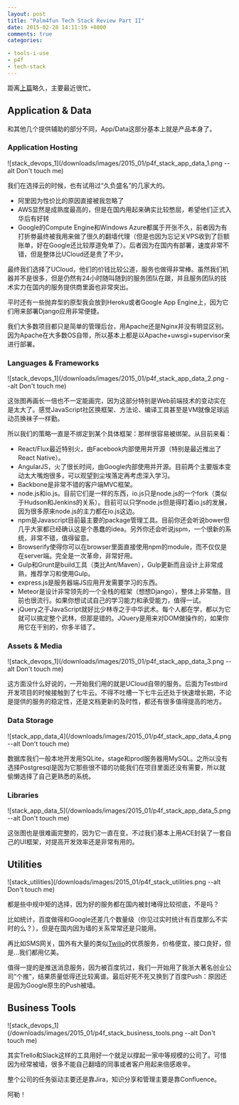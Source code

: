 ```yaml
---
layout: post
title: "Palm4fun Tech Stack Review Part II"
date: 2015-02-20 14:11:19 +0800
comments: true
categories:

- tools-i-use
- p4f
- tech-stack
---
```


距离[上篇](https://lenciel.com/2015/01/p4f-tech-stack-part-1-devops/)略久，主要最近很忙。

## Application & Data

和其他几个提供辅助的部分不同，App/Data这部分基本上就是产品本身了。

### Application Hosting

![stack_devops_1](/downloads/images/2015_01/p4f_stack_app_data_1.png --alt Don't touch me)

我们在选择云的时候，也有试用过“久负盛名”的几家大的。

- 阿里因为性价比的原因直接被我忽略了
- AWS显然是成熟度最高的，但是在国内用起来确实比较憋屈，希望他们正式入华后有好转
- Google的Compute Engine和Windows Azure都属于开张不久，前者因为有打折劵最终被我用来做了很久的翻墙代理（但是也因为忘记关VPS收到了巨额账单，好在Google还比较厚道免单了）。后者因为在国内有部署，速度非常不错，但是整体比UCloud还是贵了不少。

最终我们选择了UCloud，他们的价钱比较公道，服务也做得非常棒。虽然我们机器并不是很多，但是仍然有24小时随叫随到的服务团队在跟，并且服务团队的技术实力在国内的服务提供商里面也非常突出。

平时还有一些抛弃型的原型我会放到Heroku或者Google App Engine上，因为它们用来部署Django应用非常便捷。

我们大多数项目都只是简单的管理后台，用Apache还是Nginx并没有明显区别。因为Apache在大多数OS自带，所以基本上都是以Apache+uwsgi+supervisor来进行部署。

### Languages & Frameworks

![stack_devops_1](/downloads/images/2015_01/p4f_stack_app_data_2.png --alt Don't touch me)

这张图再画长一倍也不一定能画完，因为这部分特别是Web前端技术的变动实在是太大了。感觉JavaScript社区换框架、方法论、编译工具甚至是VM就像足球运动员换袜子一样勤。

所以我们的策略一直是不绑定到某个具体框架：那样很容易被绑架。从目前来看：

- React/Flux最近特别火，由Facebook内部使用并开源（特别是最近推出了React Native）。
- AngularJS，火了很长时间，由Google内部使用并开源。目前两个主要版本变动太大嘴炮很多，可以观望到尘埃落定再考虑深入学习。
- Backbone是非常不错的客户端MVC框架。
- node.js和io.js。目前它们是一样的东西，io.js只是node.js的一个fork（类似于Hudson和Jenkins的关系）。目前可以只学node.js但是得盯着io.js的发展，因为很多原来node.js的主力都在io.js这边。
- npm是Javascript目前最主要的package管理工具。目前你还会听说bower但几乎大家都已经确认这是个愚蠢的idea。另外你还会听说jspm，一个很新的系统，非常不错，值得留意。
- Browserify使得你可以在browser里面直接使用npm的module，而不仅仅是在server端。完全是一次革命，非常好用。
- Gulp和Grunt是build工具（类比Ant/Maven），Gulp更新而且设计上非常成熟，推荐学习和使用Gulp。
- express.js是服务器端JS应用开发需要学习的东西。
- Meteor是设计非常领先的一个全栈的框架（想想Django），整体上非常酷，目前也很流行。如果你想试试自己的学习能力和承受能力，值得一试。
- jQuery之于JavaScript就好比少林寺之于中华武术。每个人都在学，都以为它就可以搞定整个武林，但那是错的。JQuery是用来对DOM做操作的，如果你用它在干别的，你多半错了。

### Assets & Media

![stack_devops_1](/downloads/images/2015_01/p4f_stack_app_data_3.png --alt Don't touch me)

这方面没什么好说的，一开始我们用的就是UCloud自带的服务。后面为Testbird开发项目的时候接触到了七牛云。不得不吐槽一下七牛云还处于快速增长期，不论是提供的服务的稳定性，还是文档更新的及时性，都还有很多值得提高的地方。

### Data Storage

![stack_app_data_4](/downloads/images/2015_01/p4f_stack_app_data_4.png --alt Don't touch me)

数据库我们一般本地开发用SQLite，stage和prod服务器用MySQL。之所以没有选择Postgresql是因为它那些很不错的功能我们在项目里面还没有需要，所以就偷懒选择了自己更熟悉的系统。

### Libraries

![stack_app_data_5](/downloads/images/2015_01/p4f_stack_app_data_5.png --alt Don't touch me)

这张图也是很难画完整的，因为它一直在变。不过我们基本上用ACE封装了一套自己的UI框架，对提高开发效率还是非常有用的。

## Utilities

![stack_utilities](/downloads/images/2015_01/p4f_stack_utilities.png --alt Don't touch me)

都是些中规中矩的选择，因为好的服务都在国内被封堵得比较彻底，不是吗？

比如统计，百度做得和Google还差几个数量级（你见过实时统计有百度那么不实时的么？），但是在国内因为墙的关系常常还是只能用。

再比如SMS网关，国外有大量的类似[Twilio](https://www.twilio.com/sms/toll-free)的优质服务，价格便宜，接口良好，但是...我们都用亿美。

值得一提的是推送消息服务，因为被百度坑过，我们一开始用了我浙大著名创业公司“个推”，结果质量低得还比较离谱。最后好死不死又换到了百度Push：原因还是因为Google原生的Push被墙。

## Business Tools

![stack_devops_1](/downloads/images/2015_01/p4f_stack_business_tools.png --alt Don't touch me)

其实Trello和Slack这样的工具用好一个就足以撑起一家中等规模的公司了。可惜因为经常被墙，很多不能自己翻墙的同事或者客户用起来倍感艰辛。

整个公司的任务驱动主要还是靠Jira，知识分享和管理主要是靠Confluence。

阿勒！